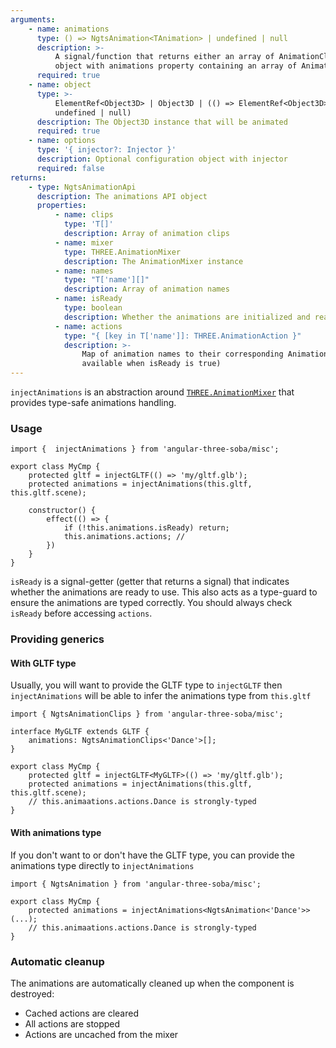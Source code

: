 ```yaml
---
arguments:
    - name: animations
      type: () => NgtsAnimation<TAnimation> | undefined | null
      description: >-
          A signal/function that returns either an array of AnimationClips or an
          object with animations property containing an array of AnimationClips
      required: true
    - name: object
      type: >-
          ElementRef<Object3D> | Object3D | (() => ElementRef<Object3D> | Object3D |
          undefined | null)
      description: The Object3D instance that will be animated
      required: true
    - name: options
      type: '{ injector?: Injector }'
      description: Optional configuration object with injector
      required: false
returns:
    - type: NgtsAnimationApi
      description: The animations API object
      properties:
          - name: clips
            type: 'T[]'
            description: Array of animation clips
          - name: mixer
            type: THREE.AnimationMixer
            description: The AnimationMixer instance
          - name: names
            type: "T['name'][]"
            description: Array of animation names
          - name: isReady
            type: boolean
            description: Whether the animations are initialized and ready to use
          - name: actions
            type: "{ [key in T['name']]: THREE.AnimationAction }"
            description: >-
                Map of animation names to their corresponding AnimationAction (only
                available when isReady is true)
---
```


`injectAnimations` is an abstraction around [`THREE.AnimationMixer`](https://threejs.org/docs/index.html#api/en/animation/AnimationMixer) that provides type-safe animations handling.

### Usage

```angular-ts
import {  injectAnimations } from 'angular-three-soba/misc';
```

```angular-ts
export class MyCmp {
    protected gltf = injectGLTF(() => 'my/gltf.glb');
    protected animations = injectAnimations(this.gltf, this.gltf.scene);
    
    constructor() {
        effect(() => {
            if (!this.animations.isReady) return;
            this.animations.actions; //
        })
    }
}
```

`isReady` is a signal-getter (getter that returns a signal) that indicates whether the animations are ready to use. This also acts as a type-guard to ensure the animations are typed correctly. You should always check `isReady` before accessing `actions`.

### Providing generics

#### With GLTF type

Usually, you will want to provide the GLTF type to `injectGLTF` then `injectAnimations` will be able to infer the animations type from `this.gltf`

```angular-ts
import { NgtsAnimationClips } from 'angular-three-soba/misc';

interface MyGLTF extends GLTF {
    animations: NgtsAnimationClips<'Dance'>[];
}

export class MyCmp {
    protected gltf = injectGLTF<MyGLTF>(() => 'my/gltf.glb');
    protected animations = injectAnimations(this.gltf, this.gltf.scene);
    // this.animaations.actions.Dance is strongly-typed
}
```

#### With animations type

If you don't want to or don't have the GLTF type, you can provide the animations type directly to `injectAnimations`

```angular-ts
import { NgtsAnimation } from 'angular-three-soba/misc';

export class MyCmp {
    protected animations = injectAnimations<NgtsAnimation<'Dance'>>(...);
    // this.animaations.actions.Dance is strongly-typed
}
```

### Automatic cleanup

The animations are automatically cleaned up when the component is destroyed:

- Cached actions are cleared
- All actions are stopped
- Actions are uncached from the mixer